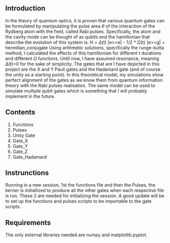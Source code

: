 ## Introduction

In the theory of quantum optics, it is proven that various quantum gates can be formulated by manipulating the pulse area $\theta$ of the interaction of the Rydberg atom with the field, called Rabi pulses. Specifically, the atom and the cavity mode can be thought of as qubits and the hamiltonian that describe the evolution of this system is:
H = $\Delta$(t) |e><e| - $1 / 2$ * $\Omega$(t) |e><g| + hermitian_conjugate
Using arithmetic solutions, specifically the runge-kutta method, I calculated the effects of this hamiltonian for different t durations and different $\Omega$ functions. Until now, I have assumed resonance, meaning  $\Delta$(t)=0 for the sake of simplicity. The gates that are I have depicted in this project are the X and Y Pauli gates and the Hadamard gate (and of course the unity as a starting point). In this theoretical model, my simulations show perfect alignment of the gates as we know them from quantum information theory with the Rabi pulses realisation.
The same model can be used to simulate multiple qubit gates which is something that I will probably implement in the future.

## Contents

1) Functions
2) Pulses
3) Unity Gate
4) Gate_X
5) Gate_Y
6) Gate_Z
7) Gate_Hadamard

## Instrunctions

Running in a new session, 1st the functions file and then the Pulses, the kerner is initiallized to produce all the other gates when each respective file is run. These 2 are needed for initializing the session. A good update will be to set up the functions and pulses scripts to be importable to the gate scripts.

## Requirements

The only external libraries needed are numpy and matplotlib.pyplot.






